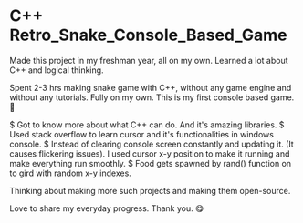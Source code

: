 # C++ Retro_Snake_Console_Based_Game
Made this project in my freshman year, all on my own. Learned a lot about C++ and logical thinking.

Spent 2-3 hrs making snake game with C++, without any game engine and without any tutorials. Fully on my own. This is my first console based game. 🤪

$ Got to know more about what C++ can do. And it's amazing libraries.
$ Used stack overflow to learn cursor and it's functionalities in windows console.
$ Instead of clearing console screen constantly and updating it. (It causes flickering issues).
I used cursor x-y position to make it running and make everything run smoothly.
$ Food gets spawned by rand() function on to gird with random x-y indexes.

Thinking about making more such projects and making them open-source.

Love to share my everyday progress.
Thank you. 😋
